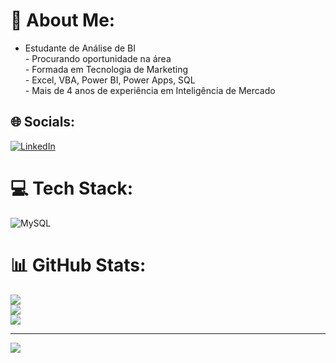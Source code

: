 # 💫 About Me:
- Estudante de Análise de BI<br>- Procurando oportunidade na área<br>- Formada em Tecnologia de Marketing<br>- Excel, VBA, Power BI, Power Apps, SQL<br>- Mais de 4 anos de experiência em Inteligência de Mercado


## 🌐 Socials:
[![LinkedIn](https://img.shields.io/badge/LinkedIn-%230077B5.svg?logo=linkedin&logoColor=white)](https://linkedin.com/in/in/caroline-marques-de-souza-906881127) 

# 💻 Tech Stack:
![MySQL](https://img.shields.io/badge/mysql-4479A1.svg?style=for-the-badge&logo=mysql&logoColor=white)
# 📊 GitHub Stats:
![](https://github-readme-stats.vercel.app/api?username=C-marquesdesouza&theme=synthwave&hide_border=false&include_all_commits=false&count_private=false)<br/>
![](https://github-readme-streak-stats.herokuapp.com/?user=C-marquesdesouza&theme=synthwave&hide_border=false)<br/>
![](https://github-readme-stats.vercel.app/api/top-langs/?username=C-marquesdesouza&theme=synthwave&hide_border=false&include_all_commits=false&count_private=false&layout=compact)

---
[![](https://visitcount.itsvg.in/api?id=C-marquesdesouza&icon=0&color=0)](https://visitcount.itsvg.in)

<!-- Proudly created with GPRM ( https://gprm.itsvg.in ) -->
